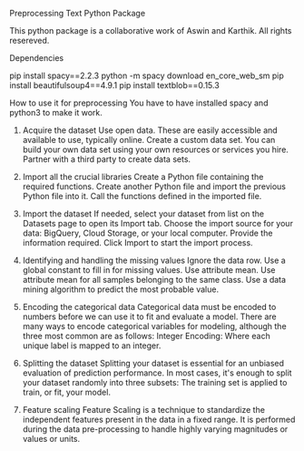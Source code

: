 Preprocessing Text Python Package

This python package is a collaborative work of Aswin and Karthik. All rights resereved.

Dependencies

pip install spacy==2.2.3
python -m spacy download en_core_web_sm
pip install beautifulsoup4==4.9.1
pip install textblob==0.15.3

How to use it for preprocessing
You have to have installed spacy and python3 to make it work.
1. Acquire the dataset
Use open data. These are easily accessible and available to use, typically online.
Create a custom data set. You can build your own data set using your own resources or services you hire. 
Partner with a third party to create data sets.

2. Import all the crucial libraries
Create a Python file containing the required functions.
Create another Python file and import the previous Python file into it.
Call the functions defined in the imported file.

3. Import the dataset
If needed, select your dataset from list on the Datasets page to open its Import tab.
Choose the import source for your data: BigQuery, Cloud Storage, or your local computer. Provide the information required.
Click Import to start the import process.

4. Identifying and handling the missing values
Ignore the data row.
Use a global constant to fill in for missing values.
Use attribute mean.
Use attribute mean for all samples belonging to the same class.
Use a data mining algorithm to predict the most probable value.

5. Encoding the categorical data
Categorical data must be encoded to numbers before we can use it to fit and evaluate a model. There are many ways to encode categorical variables for modeling, although the three most common are as follows: Integer Encoding: Where each unique label is mapped to an integer.

6. Splitting the dataset
Splitting your dataset is essential for an unbiased evaluation of prediction performance. In most cases, it's enough to split your dataset randomly into three subsets: The training set is applied to train, or fit, your model.

7. Feature scaling
Feature Scaling is a technique to standardize the independent features present in the data in a fixed range. It is performed during the data pre-processing to handle highly varying magnitudes or values or units.
